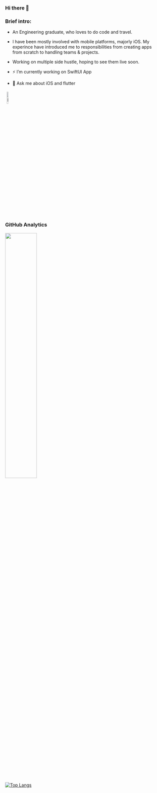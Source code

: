 ### Hi there 👋

### Brief intro:
- An Engineering graduate, who loves to do code and travel. 
- I have been mostly involved with mobile platforms, majorly iOS. My experince have introduced me to responsibilities from creating apps from scratch to handling teams & projects. 
- Working on multiple side hustle, hoping to see them live soon.

- ⚡ I’m currently working on SwiftUI App 
- 💬  Ask me about iOS and flutter



<a href="https://www.linkedin.com/in/deepaksingh4/"><img alt="linkedin" width="10%" style="padding:5px" src="https://img.icons8.com/clouds/100/000000/linkedin.png"/></a>

<!--
**Dexter7677/Dexter7677** is a ✨ _special_ ✨ repository because its `README.md` (this file) appears on your GitHub profile.

Here are some ideas to get you started:

- 🔭 I’m currently working on SwiftUI App
- 🌱 I’m currently learning ...
- 👯 I’m looking to collaborate on ...
- 🤔 I’m looking for help with ...
- 💬 Ask me about ...
- 📫 How to reach me: ...
- 😄 Pronouns: ...
- ⚡ Fun fact: ...
-->

### GitHub Analytics

<p align="left">
<a href="https://github.com/deepaksingh4">
  <img width = "45%"src="https://github-readme-stats-eight-theta.vercel.app/api?username=deepaksingh4&show_icons=true&theme=algolia&include_all_commits=true&count_private=true"/>
	<!--
  <img hspace="20" src="https://github-readme-stats-eight-theta.vercel.app/api/top-langs/?username=deepaksingh4&layout=compact&langs_count=8&theme=algolia"/>
	-->
</a>
</p>

[![Top Langs](https://github-readme-stats.vercel.app/api/top-langs/?username=deepaksingh4&layout=compact)](https://github.com/deepaksingh4)
